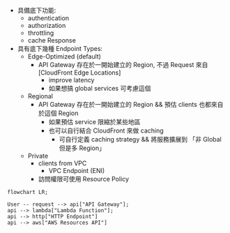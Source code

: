 

- 具備底下功能:
    - authentication
    - authorization
    - throttling
    - cache Response
- 具有底下幾種 Endpoint Types:
    - Edge-Optimized (default)
        - API Gateway 存在於一開始建立的 Region, 不過 Request 來自 [CloudFront Edge Locations]
            - improve latency
            - 如果想搞 global services 可考慮這個
    - Regional
        - API Gateway 存在於一開始建立的 Region && 預估 clients 也都來自於這個 Region
            - 如果預估 service 限縮於某些地區
            - 也可以自行結合 CloudFront 來做 caching
                - 可自行定義 caching strategy && 將服務擴展到 「非 Global 但是多 Region」
    - Private
        - clients from VPC
            - VPC Endpoint (ENI)
        - 訪問權限可使用 Resource Policy

```mermaid
flowchart LR;

User -- request --> api["API Gateway"];
api --> lambda["Lambda Function"];
api --> http["HTTP Endpoint"]
api --> aws["AWS Resources API"]
```

